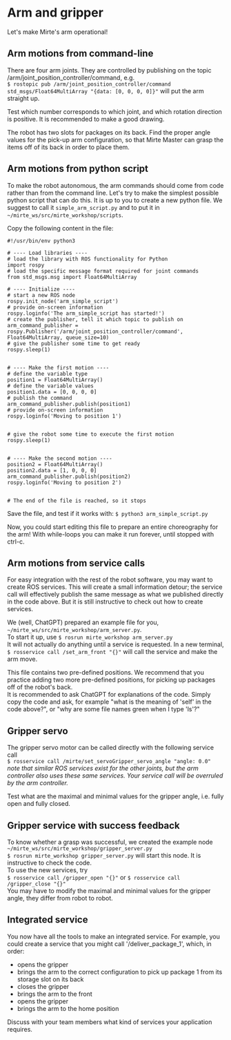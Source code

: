 # Arm and gripper

Let's make Mirte's arm operational!

## Arm motions from command-line
There are four arm joints. They are controlled by publishing on the topic /arm/joint_position_controller/command, e.g.  
`$ rostopic pub /arm/joint_position_controller/command std_msgs/Float64MultiArray "{data: [0, 0, 0, 0]}"` will put the arm straight up.   

Test which number corresponds to which joint, and which rotation direction is positive. It is recommended to make a good drawing.

The robot has two slots for packages on its back. Find the proper angle values for the pick-up arm configuration, so that Mirte Master can grasp the items off of its back in order to place them.

## Arm motions from python script
To make the robot autonomous, the arm commands should come from code rather than from the command line. Let's try to make the simplest possible python script that can do this.   It is up to you to create a new python file. We suggest to call it `simple_arm_script.py` and to put it in `~/mirte_ws/src/mirte_workshop/scripts`.   

Copy the following content in the file:  

    #!/usr/bin/env python3

    # ---- Load libraries ----
    # load the library with ROS functionality for Python
    import rospy      
    # load the specific message format required for joint commands
    from std_msgs.msg import Float64MultiArray   

    # ---- Initialize ----
    # start a new ROS node
    rospy.init_node('arm_simple_script')  
    # provide on-screen information
    rospy.loginfo('The arm_simple_script has started!')  
    # create the publisher, tell it which topic to publish on
    arm_command_publisher = rospy.Publisher('/arm/joint_position_controller/command', Float64MultiArray, queue_size=10)
    # give the publisher some time to get ready
    rospy.sleep(1)  


    # ---- Make the first motion ----
    # define the variable type
    position1 = Float64MultiArray()
    # define the variable values
    position1.data = [0, 0, 0, 0]  
    # publish the command
    arm_command_publisher.publish(position1)
    # provide on-screen information
    rospy.loginfo('Moving to position 1')


    # give the robot some time to execute the first motion
    rospy.sleep(1)


    # ---- Make the second motion ----
    position2 = Float64MultiArray()
    position2.data = [1, 0, 0, 0]
    arm_command_publisher.publish(position2)
    rospy.loginfo('Moving to position 2')


    # The end of the file is reached, so it stops

Save the file, and test if it works with:
`$ python3 arm_simple_script.py`  

Now, you could start editing this file to prepare an entire choreography for the arm! With while-loops you can make it run forever, until stopped with ctrl-c.

## Arm motions from service calls
For easy integration with the rest of the robot software, you may want to create ROS services. This will create a small information detour; the service call will effectively publish the same message as what we published directly in the code above. But it is still instructive to check out how to create services.  

We (well, ChatGPT) prepared an example file for you, `~/mirte_ws/src/mirte_workshop/arm_server.py`.  
To start it up, use `$ rosrun mirte_workshop arm_server.py`  
It will not actually do anything until a service is requested. In a new terminal,  
`$ rosservice call /set_arm_front "{}"` will call the service and make the arm move.

This file contains two pre-defined positions. We recommend that you practice adding two more pre-defined positions, for picking up packages off of the robot's back.   
It is recommended to ask ChatGPT for explanations of the code. Simply copy the code and ask, for example "what is the meaning of 'self' in the code above?", or "why are some file names green when I type 'ls'?" 

## Gripper servo
The gripper servo motor can be called directly with the following service call  
`$ rosservice call /mirte/set_servoGripper_servo_angle "angle: 0.0"`   
*note that similar ROS services exist for the other joints, but the arm controller also uses these same services. Your service call will be overruled by the arm controller.* 

Test what are the maximal and minimal values for the gripper angle, i.e. fully open and fully closed.

## Gripper service with success feedback
To know whether a grasp was successful, we created the example node `~/mirte_ws/src/mirte_workshop/gripper_server.py`   
`$ rosrun mirte_workshop gripper_server.py` will start this node. It is instructive to check the code.  
To use the new services, try  
`$ rosservice call /gripper_open "{}"` or `$ rosservice call /gripper_close "{}"`  
You may have to modify the maximal and minimal values for the gripper angle, they differ from robot to robot.

## Integrated service
You now have all the tools to make an integrated service. For example, you could create a service that you might call '/deliver_package_1', which, in order:  
- opens the gripper
- brings the arm to the correct configuration to pick up package 1 from its storage slot on its back
- closes the gripper
- brings the arm to the front
- opens the gripper
- brings the arm to the home position

Discuss with your team members what kind of services your application requires.